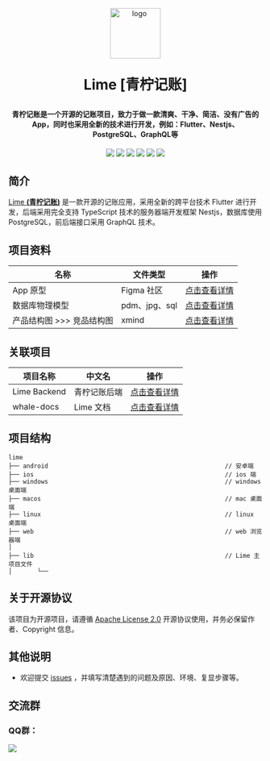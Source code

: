 <p align="center">
	<img alt="logo" height="100px" width="100px" src="https://raw.githubusercontent.com/feiyu-rs/whale-docs/main/lime/readme_imgs/lime_logo.png">
</p>
<h1 align="center" style="margin: 30px 0 30px; font-weight: bold;">Lime [青柠记账]</h1>
<h4 align="center">青柠记账是一个开源的记账项目，致力于做一款清爽、干净、简洁、没有广告的App，同时也采用全新的技术进行开发，例如：Flutter、Nestjs、PostgreSQL、GraphQL等</h4>
<p align="center">
	<a><img src="https://img.shields.io/github/stars/feiyu-rs/lime?style=social"></a>
    <a><img src="https://img.shields.io/github/forks/feiyu-rs/lime?style=social"></a>
	<a><img src="https://img.shields.io/github/issues/feiyu-rs/lime"></a>
	<a><img src="https://img.shields.io/github/repo-size/feiyu-rs/lime"></a>
	<a><img src="https://img.shields.io/badge/Lime-v1.0.0-brightgreen"></a>
	<a><img src="https://img.shields.io/github/license/feiyu-rs/lime"></a>
</p>

## 简介

[Lime **(青柠记账)**](https://github.com/feiyu-rs/lime) 是一款开源的记账应用，采用全新的跨平台技术 Flutter 进行开发，后端采用完全支持 TypeScript 技术的服务器端开发框架 Nestjs，数据库使用 PostgreSQL，前后端接口采用 GraphQL 技术。

## 项目资料

| 名称 | 文件类型 | 操作  |
| ---|------|-----|
|App 原型|Figma 社区|[点击查看详情](https://www.figma.com/community/file/1122536773250851621)|
|数据库物理模型|pdm、jpg、sql|[点击查看详情](https://github.com/feiyu-rs/whale-docs/tree/main/lime/%E6%95%B0%E6%8D%AE%E5%BA%93%E7%89%A9%E7%90%86%E6%A8%A1%E5%9E%8B%E5%9B%BE)|
| 产品结构图 >>> 竞品结构图 | xmind |[点击查看详情](https://github.com/feiyu-rs/whale-docs/tree/main/lime/%E4%BA%A7%E5%93%81%E7%BB%93%E6%9E%84%E5%9B%BE/%E7%AB%9E%E5%93%81%E7%BB%93%E6%9E%84%E5%9B%BE)|

## 关联项目

| 项目名称 | 中文名      | 操作  |
|------------|----------|-----|
| Lime Backend | 青柠记账后端 |[点击查看详情](https://github.com/feiyu-rs/lime-backend)|
| whale-docs | Lime 文档 |[点击查看详情](https://github.com/feiyu-rs/whale-docs)|


## 项目结构

~~~
lime
├── android                                                 // 安卓端
├── ios                                                     // ios 端
├── windows                                                 // windows 桌面端
├── macos                                                   // mac 桌面端
├── linux                                                   // linux 桌面端
├── web                                                     // web 浏览器端
│
├── lib                                                     // Lime 主项目文件
│       └── 
~~~

## 关于开源协议

该项目为开源项目，请遵循 [Apache License 2.0](https://github.com/feiyu-rs/lime/blob/main/LICENSE) 开源协议使用，并务必保留作者、Copyright 信息。

## 其他说明

- 欢迎提交 [issues](https://github.com/feiyu-rs/lime/issues) ，并填写清楚遇到的问题及原因、环境、复显步骤等。

## 交流群

### QQ群：

<a href="https://qm.qq.com/cgi-bin/qm/qr?k=2Qcv_tL-4hJQJpy8y41cpkx5tM-ENWaO&jump_from=webapi"><img src="https://img.shields.io/badge/%E5%8F%AF%E5%8A%A0-742462745-brightgreen"></a>